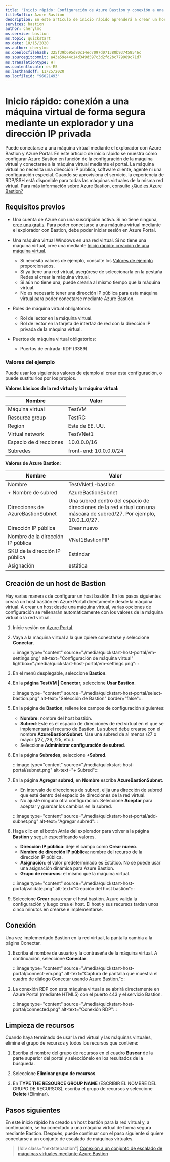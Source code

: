 ```yaml
---
title: 'Inicio rápido: Configuración de Azure Bastion y conexión a una máquina virtual mediante una dirección IP privada y un explorador'
titleSuffix: Azure Bastion
description: En este artículo de inicio rápido aprenderá a crear un host de Azure Bastion desde una máquina virtual y a conectarse a ella de forma segura mediante el explorador y una dirección IP privada.
services: bastion
author: cherylmc
ms.service: bastion
ms.topic: quickstart
ms.date: 10/15/2020
ms.author: cherylmc
ms.openlocfilehash: 325f39b695d80c14ed7097d071380b937458546c
ms.sourcegitcommit: a43a59e44c14d349d597c3d2fd2bc779989c71d7
ms.translationtype: HT
ms.contentlocale: es-ES
ms.lasthandoff: 11/25/2020
ms.locfileid: "96021493"
---
```

# <a name="quickstart-connect-to-a-vm-securely-through-a-browser-via-private-ip-address"></a>Inicio rápido: conexión a una máquina virtual de forma segura mediante un explorador y una dirección IP privada

Puede conectarse a una máquina virtual mediante el explorador con Azure Bastion y Azure Portal. En este artículo de inicio rápido se muestra cómo configurar Azure Bastion en función de la configuración de la máquina virtual y conectarse a la máquina virtual mediante el portal. La máquina virtual no necesita una dirección IP pública, software cliente, agente ni una configuración especial. Cuando se aprovisiona el servicio, la experiencia de RDP/SSH está disponible para todas las máquinas virtuales de la misma red virtual. Para más información sobre Azure Bastion, consulte [¿Qué es Azure Bastion?](bastion-overview.md)

## <a name="prerequisites"></a><a name="prereq"></a>Requisitos previos

* Una cuenta de Azure con una suscripción activa. Si no tiene ninguna, [cree una gratis](https://azure.microsoft.com/free/?ref=microsoft.com&utm_source=microsoft.com&utm_medium=docs&utm_campaign=visualstudio). Para poder conectarse a una máquina virtual mediante el explorador con Bastion, debe poder iniciar sesión en Azure Portal.

* Una máquina virtual Windows en una red virtual. Si no tiene una máquina virtual, cree una mediante [Inicio rápido: creación de una máquina virtual](../virtual-machines/windows/quick-create-portal.md).

  * Si necesita valores de ejemplo, consulte los [Valores de ejemplo](#values) proporcionados.
  * Si ya tiene una red virtual, asegúrese de seleccionarla en la pestaña Redes al crear la máquina virtual.
  * Si aún no tiene una, puede crearla al mismo tiempo que la máquina virtual.
  * No es necesario tener una dirección IP pública para esta máquina virtual para poder conectarse mediante Azure Bastion.

* Roles de máquina virtual obligatorios:
  * Rol de lector en la máquina virtual.
  * Rol de lector en la tarjeta de interfaz de red con la dirección IP privada de la máquina virtual.
  
* Puertos de máquina virtual obligatorios:
  * Puertos de entrada: RDP (3389)

### <a name="example-values"></a><a name="values"></a>Valores del ejemplo

Puede usar los siguientes valores de ejemplo al crear esta configuración, o puede sustituirlos por los propios.

**Valores básicos de la red virtual y la máquina virtual:**

|**Nombre** | **Valor** |
| --- | --- |
| Máquina virtual| TestVM |
| Resource group | TestRG |
| Region | Este de EE. UU. |
| Virtual network | TestVNet1 |
| Espacio de direcciones | 10.0.0.0/16 |
| Subredes | front-end: 10.0.0.0/24 |

**Valores de Azure Bastion:**

|**Nombre** | **Valor** |
| --- | --- |
| Nombre | TestVNet1-bastion |
| + Nombre de subred | AzureBastionSubnet |
| Direcciones de AzureBastionSubnet | Una subred dentro del espacio de direcciones de la red virtual con una máscara de subred/27. Por ejemplo, 10.0.1.0/27.  |
| Dirección IP pública |  Crear nuevo |
| Nombre de la dirección IP pública | VNet1BastionPIP  |
| SKU de la dirección IP pública |  Estándar  |
| Asignación  | estática |

## <a name="create-a-bastion-host"></a><a name="createvmset"></a>Creación de un host de Bastion

Hay varias maneras de configurar un host bastión. En los pasos siguientes creará un host bastión en Azure Portal directamente desde la máquina virtual. A crear un host desde una máquina virtual, varias opciones de configuración se rellenarán automáticamente con los valores de la máquina virtual o la red virtual.

1. Inicie sesión en [Azure Portal](https://portal.azure.com).
1. Vaya a la máquina virtual a la que quiere conectarse y seleccione **Conectar**.

   :::image type="content" source="./media/quickstart-host-portal/vm-settings.png" alt-text="Configuración de máquina virtual" lightbox="./media/quickstart-host-portal/vm-settings.png":::
1. En el menú desplegable, seleccione **Bastion**.
1. En la **página TestVM | Conectar**, seleccione **Usar Bastion**.

   :::image type="content" source="./media/quickstart-host-portal/select-bastion.png" alt-text="Selección de Bastion" border="false":::

1. En la página de **Bastion**, rellene los campos de configuración siguientes:

   * **Nombre**: nombre del host bastión.
   * **Subred**: Este es el espacio de direcciones de red virtual en el que se implementará el recurso de Bastion. La subred debe crearse con el nombre **AzureBastionSubnet**. Use una subred de al menos /27 o mayor (/27, /26, /25, etc.).
   * Seleccione **Administrar configuración de subred**.
1. En la página **Subredes**, seleccione **+Subred**.

   :::image type="content" source="./media/quickstart-host-portal/subnet.png" alt-text="+ Subred":::
    
1. En la página **Agregar subred**, en **Nombre** escriba **AzureBastionSubnet**.
   * En intervalo de direcciones de subred, elija una dirección de subred que esté dentro del espacio de direcciones de la red virtual.
   * No ajuste ninguna otra configuración. Seleccione **Aceptar** para aceptar y guardar los cambios en la subred.

   :::image type="content" source="./media/quickstart-host-portal/add-subnet.png" alt-text="Agregar subred":::
1. Haga clic en el botón Atrás del explorador para volver a la página **Bastion** y seguir especificando valores.
   * **Dirección IP pública**: deje el campo como **Crear nuevo**.
   * **Nombre de dirección IP pública**: nombre del recurso de la dirección IP pública.
   * **Asignación**: el valor predeterminado es Estático. No se puede usar una asignación dinámica para Azure Bastion.
   * **Grupo de recursos**: el mismo que la máquina virtual.

   :::image type="content" source="./media/quickstart-host-portal/validate.png" alt-text="Creación del host bastión":::
1. Seleccione **Crear** para crear el host bastión. Azure valida la configuración y luego crea el host. El host y sus recursos tardan unos cinco minutos en crearse e implementarse.

## <a name="connect"></a><a name="connect"></a>Conexión

Una vez implementado Bastion en la red virtual, la pantalla cambia a la página Conectar.

1. Escriba el nombre de usuario y la contraseña de la máquina virtual. A continuación, seleccione **Conectar**.

   :::image type="content" source="./media/quickstart-host-portal/connect-vm.png" alt-text="Captura de pantalla que muestra el cuadro de diálogo Conectar usando Azure Bastion.":::
1. La conexión RDP con esta máquina virtual a se abrirá directamente en Azure Portal (mediante HTML5) con el puerto 443 y el servicio Bastion.

   :::image type="content" source="./media/quickstart-host-portal/connected.png" alt-text="Conexión RDP":::

## <a name="clean-up-resources"></a>Limpieza de recursos

Cuando haya terminado de usar la red virtual y las máquinas virtuales, elimine el grupo de recursos y todos los recursos que contiene:

1. Escriba el nombre del grupo de recursos en el cuadro **Buscar** de la parte superior del portal y selecciónelo en los resultados de la búsqueda.

1. Seleccione **Eliminar grupo de recursos**.

1. En **TYPE THE RESOURCE GROUP NAME** (ESCRIBIR EL NOMBRE DEL GRUPO DE RECURSOS), escriba el grupo de recursos y seleccione **Delete** (Eliminar).

## <a name="next-steps"></a>Pasos siguientes

En este inicio rápido ha creado un host bastión para la red virtual y, a continuación, se ha conectado a una máquina virtual de forma segura mediante Bastion. Después, puede continuar con el paso siguiente si quiere conectarse a un conjunto de escalado de máquinas virtuales.

> [!div class="nextstepaction"]
> [Conexión a un conjunto de escalado de máquinas virtuales mediante Azure Bastion](bastion-connect-vm-scale-set.md)
